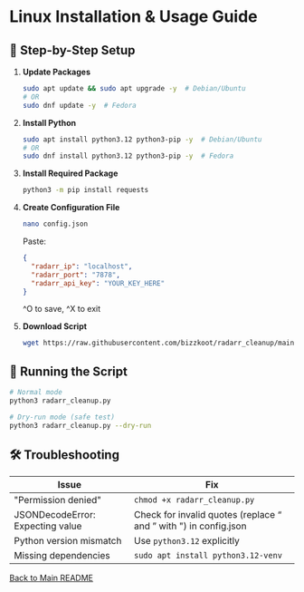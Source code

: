 # Linux Installation & Usage Guide

## 🐧 Step-by-Step Setup

1. **Update Packages**  
   ```bash
   sudo apt update && sudo apt upgrade -y  # Debian/Ubuntu
   # OR
   sudo dnf update -y  # Fedora
   ```

2. **Install Python**  
   ```bash
   sudo apt install python3.12 python3-pip -y  # Debian/Ubuntu
   # OR
   sudo dnf install python3.12 python3-pip -y  # Fedora
   ```

3. **Install Required Package**  
   ```bash
   python3 -m pip install requests
   ```

4. **Create Configuration File**  
   ```bash
   nano config.json
   ```
   Paste:
   ```json
   {
     "radarr_ip": "localhost",
     "radarr_port": "7878",
     "radarr_api_key": "YOUR_KEY_HERE"
   }
   ```
   ^O to save, ^X to exit

5. **Download Script**  
   ```bash
   wget https://raw.githubusercontent.com/bizzkoot/radarr_cleanup/main/radarr_cleanup.py
   ```

## 🏃 Running the Script
```bash
# Normal mode
python3 radarr_cleanup.py

# Dry-run mode (safe test)
python3 radarr_cleanup.py --dry-run
```

## 🛠️ Troubleshooting
| Issue | Fix |
|-------|-----|
| "Permission denied" | `chmod +x radarr_cleanup.py` |
| JSONDecodeError: Expecting value | Check for invalid quotes (replace “ and ” with ") in config.json |
| Python version mismatch | Use `python3.12` explicitly |
| Missing dependencies | `sudo apt install python3.12-venv` |

[Back to Main README](../README.md)
